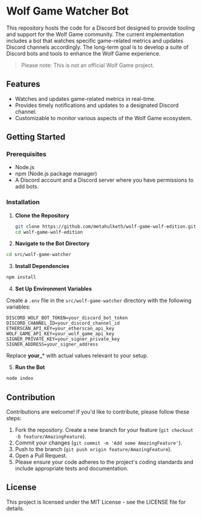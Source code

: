 # Wolf Game Watcher Bot

This repository hosts the code for a Discord bot designed to provide tooling and support for the Wolf Game community. The current implementation includes a bot that watches specific game-related metrics and updates Discord channels accordingly. The long-term goal is to develop a suite of Discord bots and tools to enhance the Wolf Game experience.

> Please note: This is not an official Wolf Game project.

## Features

- Watches and updates game-related metrics in real-time.
- Provides timely notifications and updates to a designated Discord channel.
- Customizable to monitor various aspects of the Wolf Game ecosystem.

## Getting Started

### Prerequisites

- Node.js
- npm (Node.js package manager)
- A Discord account and a Discord server where you have permissions to add bots.

### Installation

1. **Clone the Repository**

   ```sh
   git clone https://github.com/metahulketh/wolf-game-wolf-edition.git
   cd wolf-game-wolf-edition

2. **Navigate to the Bot Directory**
```sh
cd src/wolf-game-watcher
```

3. **Install Dependencies**
```sh
npm install
```
4. **Set Up Environment Variables**

Create a `.env` file in the `src/wolf-game-watcher` directory with the following variables:
```plaintext
DISCORD_WOLF_BOT_TOKEN=your_discord_bot_token
DISCORD_CHANNEL_ID=your_discord_channel_id
ETHERSCAN_API_KEY=your_etherscan_api_key
WOLF_GAME_API_KEY=your_wolf_game_api_key
SIGNER_PRIVATE_KEY=your_signer_private_key
SIGNER_ADDRESS=your_signer_address
```
Replace **your_*** with actual values relevant to your setup.

5. **Run the Bot**
```sh
node index
```
## Contribution
Contributions are welcome! If you'd like to contribute, please follow these steps:

1. Fork the repository.
Create a new branch for your feature (`git checkout -b feature/AmazingFeature`).
2. Commit your changes (`git commit -m 'Add some AmazingFeature'`).
3. Push to the branch (`git push origin feature/AmazingFeature`).
4. Open a Pull Request.
5. Please ensure your code adheres to the project's coding standards and include appropriate tests and documentation.

## License
This project is licensed under the MIT License - see the LICENSE file for details.